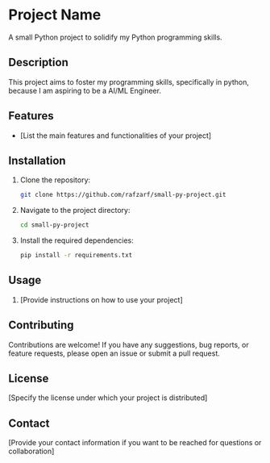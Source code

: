 # Project Name

A small Python project to solidify my Python programming skills.

## Description

This project aims to foster my programming skills, specifically in python, because I am aspiring to be a AI/ML Engineer. 

## Features

- [List the main features and functionalities of your project]

## Installation

1. Clone the repository:

    ```bash
    git clone https://github.com/rafzarf/small-py-project.git
    ```

2. Navigate to the project directory:

    ```bash
    cd small-py-project
    ```

3. Install the required dependencies:

    ```bash
    pip install -r requirements.txt
    ```

## Usage

1. [Provide instructions on how to use your project]

## Contributing

Contributions are welcome! If you have any suggestions, bug reports, or feature requests, please open an issue or submit a pull request.

## License

[Specify the license under which your project is distributed]

## Contact

[Provide your contact information if you want to be reached for questions or collaboration]
